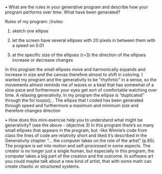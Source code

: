 •	What are the rules in your generative program and describe how your program performs over time. What have been generated?

Rules of my program: 
//rules:
 1. sketch one ellipse
 
 2. let the screen have several ellipses with 20 pixels in between them with a speed on 0.01 
 
3. at the specific size of the ellipses (r>3) the direction of the ellipses increase or decrease changes


In this program the small ellipses move and harmonically expands and increase in size and the canvas therefore almost to shift in coloring. I wanted my program and the generativity to be “rhythmic” in a sense, so the movements almost reminds me of waves or a beat that has somewhat of a slow pace and furthermore your eyes get sort of comfortable watching over time. A relaxing generativity. 
In my program the ellipse is “duplicated” through the for loops(); . The ellipse that I coded has been generated through speed and furthermore a maximum and minimum size and therefore changes direction 

•	How does this mini-exericse help you to understand what might be generativity? (see the above - objective 3)
In this program there’s so many small ellipses that appears in the program, but -like Winnie’s code from class the lines of code are relativity short and liked it’s described in the Generativity chapter “… the computer takes on the role of the artist” (p.85). The program is set into motion and self-processed in some aspects. The creator is no longer just a single human, but especially in this program, the computer takes a big part of the creation and the outcome. In software art you could maybe talk about a new kind of artist, that with some math can create chaotic or structured systems. 
